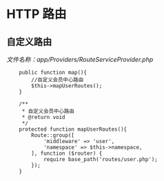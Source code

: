 # HTTP 路由
## 自定义路由

*文件名称：app/Providers/RouteServiceProvider.php*

		public function map(){
	       	//自定义会员中心路由
			$this->mapUserRoutes();
		}
		
		/**
		 * 自定义会员中心路由
		 * @return void
		 */
		protected function mapUserRoutes(){
			Route::group([
				'middleware' => 'user',
				'namespace' => $this->namespace,
			], function ($router) {
				require base_path('routes/user.php');
			});
		}
